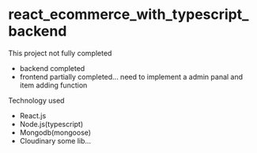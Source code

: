 # react_ecommerce_with_typescript_backend

This project not fully completed

* backend completed
* frontend partially completed... need to implement a admin panal and item adding function

Technology used
* React.js
* Node.js(typescript)
* Mongodb(mongoose)
* Cloudinary
some lib...
